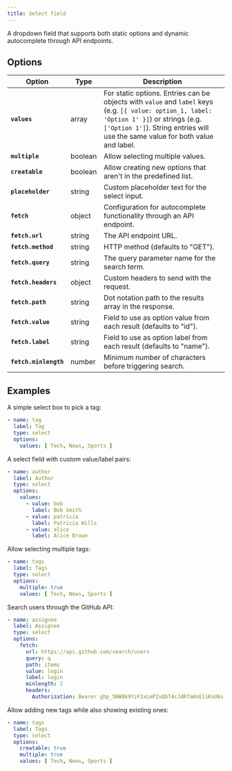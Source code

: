 ```yaml
---
title: Select field
---
```


A dropdown field that supports both static options and dynamic autocomplete through API endpoints.

## Options

| Option | Type | Description |
|--------|------|-------------|
| **`values`** | array | For static options. Entries can be objects with `value` and `label` keys (e.g. `[{ value: option_1, label: 'Option 1' }]`) or strings (e.g. `['Option 1']`). String entries will use the same value for both value and label. |
| **`multiple`** | boolean | Allow selecting multiple values. |
| **`creatable`** | boolean | Allow creating new options that aren't in the predefined list. |
| **`placeholder`** | string | Custom placeholder text for the select input. |
| **`fetch`** | object | Configuration for autocomplete functionality through an API endpoint. |
| **`fetch.url`** | string | The API endpoint URL. |
| **`fetch.method`** | string | HTTP method (defaults to "GET"). |
| **`fetch.query`** | string | The query parameter name for the search term. |
| **`fetch.headers`** | object | Custom headers to send with the request. |
| **`fetch.path`** | string | Dot notation path to the results array in the response. |
| **`fetch.value`** | string | Field to use as option value from each result (defaults to "id"). |
| **`fetch.label`** | string | Field to use as option label from each result (defaults to "name"). |
| **`fetch.minlength`** | number | Minimum number of characters before triggering search. |

## Examples

A simple select box to pick a tag:

```yaml
- name: tag
  label: Tag
  type: select
  options:
    values: [ Tech, News, Sports ]
```

A select field with custom value/label pairs:

```yaml
- name: author
  label: Author
  type: select
  options:
    values:
      - value: bob
        label: Bob Smith
      - value: patricia
        label: Patricia Wills
      - value: alice
        label: Alice Brown
```

Allow selecting multiple tags:

```yaml
- name: tags
  label: Tags
  type: select
  options:
    multiple: true
    values: [ Tech, News, Sports ]
```

Search users through the GitHub API:

```yaml
- name: assignee
  label: Assignee
  type: select
  options:
    fetch:
      url: https://api.github.com/search/users
      query: q
      path: items
      value: login
      label: login
      minlength: 2
      headers:
        Authorization: Bearer ghp_5NW8k9YzF3xLmP2vQbT4cJdR7aHnE1iKoU6s
```

Allow adding new tags while also showing existing ones:

```yaml
- name: tags
  label: Tags
  type: select
  options:
    creatable: true
    multiple: true
    values: [ Tech, News, Sports ]
```
```
